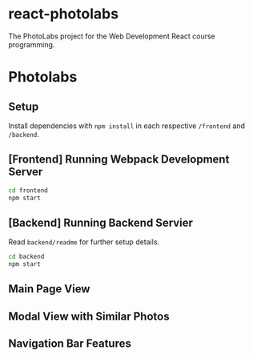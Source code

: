 # react-photolabs
The PhotoLabs project for the Web Development React course programming.

# Photolabs

## Setup

Install dependencies with `npm install` in each respective `/frontend` and `/backend`.

## [Frontend] Running Webpack Development Server

```sh
cd frontend
npm start
```

## [Backend] Running Backend Servier

Read `backend/readme` for further setup details.

```sh
cd backend
npm start
```

## Main Page View

## Modal View with Similar Photos

## Navigation Bar Features
